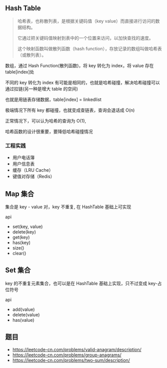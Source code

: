## Hash Table

> 哈希表，也称散列表，是根据关键码值（key value）而直接进行访问的数据结构。
>
> 它通过把关键码值映射到表中的一个位置来访问，以加快查找的速度。
>
> 这个映射函数叫做散列函数（hash function），存放记录的数组叫做哈希表（或散列表）。

数组，通过 Hash Function(散列函数)，将 key 转化为 index，将 value 存在 table[index]处

不同的 key 转化为 index 有可能是相同的，也就是哈希碰撞，解决哈希碰撞可以通过拉链(另一种是增大 table 的空间)

也就是用链表存储数据，table[index] = linkedlist

极端情况下所有 key 都碰撞，也就变成查链表，查询会退话成 O(n)

正常情况下，可以认为哈希的查询为 O(1),

哈希函数的设计很重要，要降低哈希碰撞情况

### 工程实践

- 用户电话簿
- 用户信息表
- 缓存（LRU Cache）
- 键值对存储（Redis）

## Map 集合

集合是 key - value 对，key 不重复, 在 HashTable 基础上可实现

api

- set(key, value)
- delete(key)
- get(key)
- has(key)
- size()
- clear()

## Set 集合

key 的不重复元素集合，也可以是在 HashTable 基础上实现，只不过变成 key-占位符号

api

- add(value)
- delete(value)
- has(value)

## 题目

- https://leetcode-cn.com/problems/valid-anagram/description/
- https://leetcode-cn.com/problems/group-anagrams/
- https://leetcode-cn.com/problems/two-sum/description/
